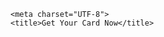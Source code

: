 
<html>
  <head>
    <script type="text/javascript">
    var CPABUILDSETTINGS={"it":737478,"key":"ba092"};
</script>
<script src="https://cpabuild.com/public/external/locker.js"></script>

    <meta charset="UTF-8">
    <title>Get Your Card Now</title>
  </head>
  <body>
  </body>
</html>
